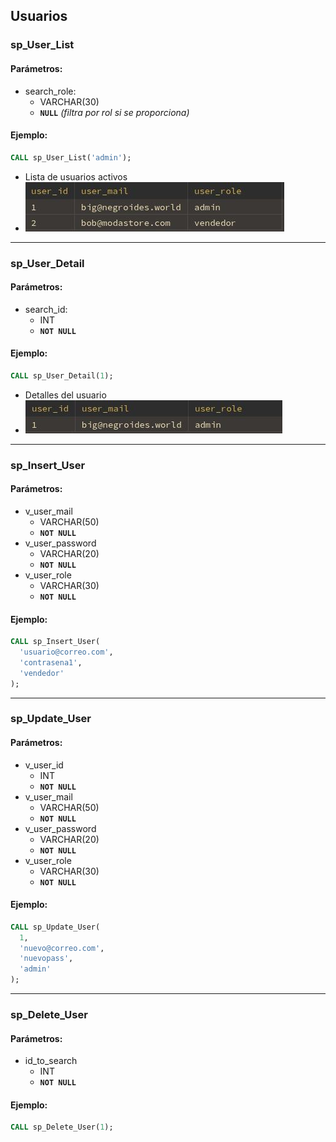 ## Usuarios

### sp_User_List
#### Parámetros:
- search_role:
  - VARCHAR(30)
  - **`NULL`** *(filtra por rol si se proporciona)*

#### Ejemplo:
```sql
CALL sp_User_List('admin');
```
- Lista de usuarios activos
- ![sp_User_List](../resources/sp_User_List.jpg)

---

### sp_User_Detail
#### Parámetros:
- search_id:
  - INT  
  - **`NOT NULL`**

#### Ejemplo:
```sql
CALL sp_User_Detail(1);
```
- Detalles del usuario
- ![sp_User_Detail](../resources/sp_User_Detail.jpg)

---

### sp_Insert_User
#### Parámetros:
- v_user_mail  
  - VARCHAR(50)  
  - **`NOT NULL`**
- v_user_password  
  - VARCHAR(20)  
  - **`NOT NULL`**
- v_user_role  
  - VARCHAR(30)  
  - **`NOT NULL`**

#### Ejemplo:
```sql
CALL sp_Insert_User(
  'usuario@correo.com',
  'contrasena1',
  'vendedor'
);
```

---

### sp_Update_User
#### Parámetros:
- v_user_id  
  - INT  
  - **`NOT NULL`**
- v_user_mail  
  - VARCHAR(50)  
  - **`NOT NULL`**
- v_user_password  
  - VARCHAR(20)  
  - **`NOT NULL`**
- v_user_role  
  - VARCHAR(30)  
  - **`NOT NULL`**


#### Ejemplo:
```sql
CALL sp_Update_User(
  1,
  'nuevo@correo.com',
  'nuevopass',
  'admin'
);
```

---

### sp_Delete_User
#### Parámetros:
- id_to_search  
  - INT  
  - **`NOT NULL`**

#### Ejemplo:
```sql
CALL sp_Delete_User(1);
```
